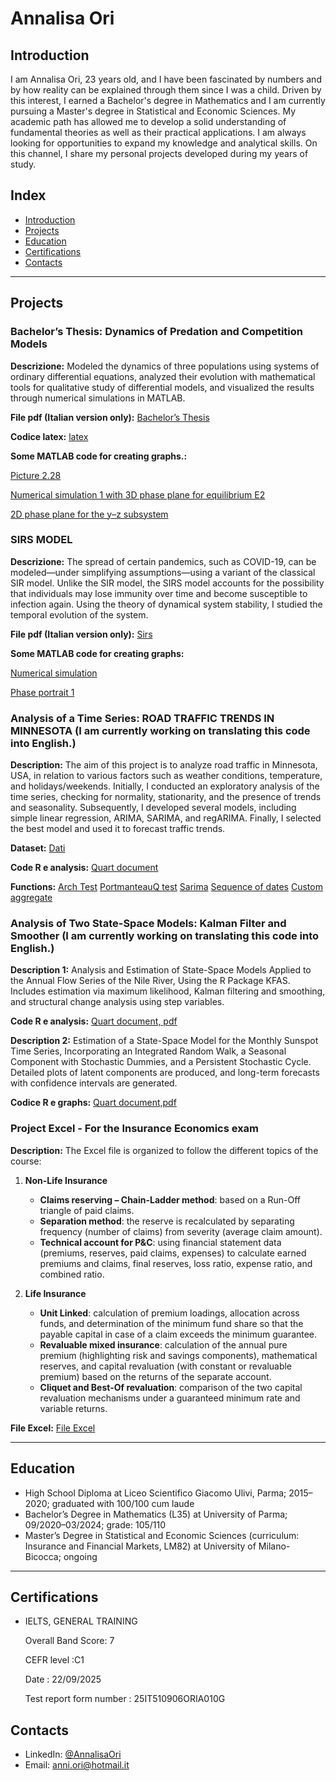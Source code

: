 # Annalisa Ori   

## Introduction  
I am Annalisa Ori, 23 years old, and I have been fascinated by numbers and by how reality can be explained through them since I was a child.
Driven by this interest, I earned a Bachelor's degree in Mathematics and I am currently pursuing a Master's degree in Statistical and Economic Sciences. My academic path has allowed me to develop a solid understanding of fundamental theories as well as their practical applications.
I am always looking for opportunities to expand my knowledge and analytical skills. On this channel, I share my personal projects developed during my years of study.



## Index  
- [Introduction](#Introduction) 
- [Projects](#Projects)  
- [Education](#Education)  
- [Certifications](#Certifications)
- [Contacts](#Contacts)

---

## Projects 


###  Bachelor’s Thesis: Dynamics of Predation and Competition Models

**Descrizione:** Modeled the dynamics of three populations using systems of ordinary differential equations, analyzed their evolution with mathematical tools for qualitative study of differential models, and visualized the results through numerical simulations in MATLAB.

**File pdf (Italian version only):** [Bachelor’s Thesis](https://github.com/AnnalisaOri/Progetti/blob/main/Tesi%20triennale)

**Codice latex:** [latex](https://github.com/AnnalisaOri/Progetti/blob/main/latex.tex)

**Some MATLAB code for creating graphs.:** 

[Picture 2.28](https://github.com/AnnalisaOri/Progetti/blob/main/Figura2-28.m)

[Numerical simulation 1 with 3D phase plane for equilibrium E2](https://github.com/AnnalisaOri/Progetti/blob/main/sim1_E2stabile.asv)

[2D phase plane for the y–z subsystem](https://github.com/AnnalisaOri/Progetti/blob/main/piano_yz_specialista.m)


### SIRS MODEL

**Descrizione:**  The spread of certain pandemics, such as COVID-19, can be modeled—under simplifying assumptions—using a variant of the classical SIR model. Unlike the SIR model, the SIRS model accounts for the possibility that individuals may lose immunity over time and become susceptible to infection again. Using the theory of dynamical system stability, I studied the temporal evolution of the system.

**File pdf (Italian version only):** [Sirs](https://github.com/AnnalisaOri/Progetti/blob/main/SIRS.pdf)

**Some MATLAB code for creating graphs:** 

[Numerical simulation](https://github.com/AnnalisaOri/Progetti/blob/main/Simulazione_2%5C3D.m)

[Phase portrait 1](https://github.com/AnnalisaOri/Progetti/blob/main/ritrattodifase1.m)




### Analysis of a Time Series: ROAD TRAFFIC TRENDS IN MINNESOTA (I am currently working on translating this code into English.)

**Description:** The aim of this project is to analyze road traffic in Minnesota, USA, in relation to various factors such as weather conditions, temperature, and holidays/weekends. Initially, I conducted an exploratory analysis of the time series, checking for normality, stationarity, and the presence of trends and seasonality. Subsequently, I developed several models, including simple linear regression, ARIMA, SARIMA, and regARIMA. Finally, I selected the best model and used it to forecast traffic trends.

**Dataset:** [Dati](https://github.com/AnnalisaOri/Progetti/blob/main/Metro_Interstate_Traffic_Volume.csv)

**Code R e analysis:** [Quart document](https://github.com/AnnalisaOri/Progetti/blob/main/Analisi%20di%20una%20serie%20storica%20.pdf)

**Functions:** [Arch Test](https://github.com/AnnalisaOri/Progetti/blob/main/FN%20-%20ARCHTest.txt)
[PortmanteauQ test](https://github.com/AnnalisaOri/Progetti/blob/main/FN%20-%20AutoPortmanteauQ.txt)
[Sarima](https://github.com/AnnalisaOri/Progetti/blob/main/FN%20-%20PerfMetr_SARIMA.txt)
[Sequence of dates](https://github.com/AnnalisaOri/Progetti/blob/main/FN%20-%20Sequence%20of%20dates.txt)
[Custom aggregate](https://github.com/AnnalisaOri/Progetti/blob/main/FN%20-%20TS_custom_aggregate.txt)


### Analysis of Two State-Space Models: Kalman Filter and Smoother (I am currently working on translating this code into English.)

**Description 1:** Analysis and Estimation of State-Space Models Applied to the Annual Flow Series of the Nile River, Using the R Package KFAS.
Includes estimation via maximum likelihood, Kalman filtering and smoothing, and structural change analysis using step variables.

**Code R e analysis:** [Quart document, pdf](https://github.com/AnnalisaOri/Progetti/blob/main/StateSpaceModels.pdf)

**Description 2:** Estimation of a State-Space Model for the Monthly Sunspot Time Series, Incorporating an Integrated Random Walk, a Seasonal Component with Stochastic Dummies, and a Persistent Stochastic Cycle.
Detailed plots of latent components are produced, and long-term forecasts with confidence intervals are generated.

**Codice R e graphs:** [Quart document,pdf](https://github.com/AnnalisaOri/Progetti/blob/main/sunspotseng.pdf)


### Project Excel - For the Insurance Economics exam

**Description:** The Excel file is organized to follow the different topics of the course:
1. **Non-Life Insurance**
   - **Claims reserving – Chain-Ladder method**: based on a Run-Off triangle of paid claims.
   - **Separation method**: the reserve is recalculated by separating frequency (number of claims) from severity (average claim amount).  
   - **Technical account for P&C**: using financial statement data (premiums, reserves, paid claims, expenses) to calculate earned premiums and claims, final reserves, loss ratio, expense ratio, and combined ratio. 


2. **Life Insurance**  
   - **Unit Linked**: calculation of premium loadings, allocation across funds, and determination of the minimum fund share so that the payable capital in case of a claim exceeds the minimum guarantee.
   - **Revaluable mixed insurance**: calculation of the annual pure premium (highlighting risk and savings components), mathematical reserves, and capital revaluation (with constant or revaluable premium) based on the returns of the separate account. 
   - **Cliquet and Best-Of revaluation**: comparison of the two capital revaluation mechanisms under a guaranteed minimum rate and variable returns.

**File Excel:**  [File Excel](https://github.com/AnnalisaOri/Progetti/blob/main/assicurazionieng.xlsx)

---

## Education
- High School Diploma at Liceo Scientifico Giacomo Ulivi, Parma; 2015–2020; graduated with 100/100 cum laude
- Bachelor’s Degree in Mathematics (L35) at University of Parma; 09/2020–03/2024; grade: 105/110
- Master’s Degree in Statistical and Economic Sciences (curriculum: Insurance and Financial Markets, LM82) at University of Milano-Bicocca; ongoing

---
## Certifications
- IELTS, GENERAL TRAINING
  
  Overall Band Score: 7
  
  CEFR level :C1
  
  Date : 22/09/2025
  
  Test report form number : 25IT510906ORIA010G

  

## Contacts
- LinkedIn: [@AnnalisaOri](https://www.linkedin.com/in/annalisa-ori-92b436292)
- Email: anni.ori@hotmail.it


